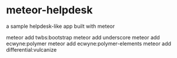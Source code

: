 # meteor-helpdesk
a sample helpdesk-like app built with meteor

meteor add twbs:bootstrap
meteor add underscore
meteor add ecwyne:polymer
meteor add ecwyne:polymer-elements
meteor add differential:vulcanize

